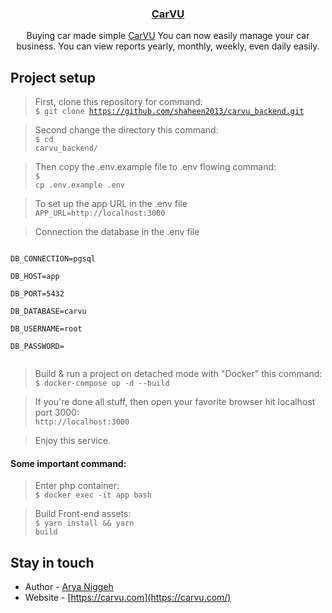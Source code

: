
<h3 align="center"><a href="https://github.com/shaheen2013/carvu_backend.git" target="_blank">CarVU</a></h3>

  <p align="center">Buying car made simple <a href="https://github.com/shaheen2013/carvu_backend.git" target="_blank">CarVU</a> You can now easily manage your car business. You can view reports yearly, monthly, weekly, even daily easily.</p>
    <p align="center">


## Project setup

>First, clone this repository for command:<br/>
<code>$ git clone https://github.com/shaheen2013/carvu_backend.git</code>

>Second change the directory this command:<br/>
<code>$ cd carvu_backend/</code>

>Then copy the .env.example file to .env flowing command:<br/>
<code>$ cp .env.example .env</code>

> To set up the app URL in the .env file<br/>
<code>APP_URL=http://localhost:3000</code><br/>

> Connection the database in the .env file<br/>
<code>
DB_CONNECTION=pgsql<br/>
DB_HOST=app<br/>
DB_PORT=5432<br/>
DB_DATABASE=carvu<br/>
DB_USERNAME=root<br/>
DB_PASSWORD=<br/>
</code>

>Build & run a project on detached mode with "Docker" this command:<br/>
<code>$ docker-compose up -d --build</code>

>If you're done all stuff, then open your favorite browser hit localhost port 3000:<br/>
<code>http://localhost:3000</code>

>Enjoy this service.

#### Some important command:

>Enter php container:<br/>
<code>$ docker exec -it app bash</code>

>Build Front-end assets:<br/>
<code>$ yarn install && yarn build</code>

## Stay in touch

- Author - [Arya Niggeh](https://twitter.com/arya)
- Website - [https://carvu.com](https://carvu.com/)


